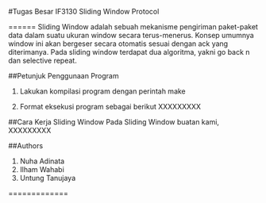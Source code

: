 #Tugas Besar IF3130 Sliding Window Protocol

======
Sliding Window adalah sebuah mekanisme pengiriman paket-paket data dalam suatu ukuran window secara terus-menerus. Konsep umumnya window ini akan bergeser secara otomatis sesuai dengan ack yang diterimanya. Pada sliding window terdapat dua algoritma, yakni go back n dan selective repeat.


##Petunjuk Penggunaan Program
1. Lakukan kompilasi program dengan perintah make

2. Format eksekusi program sebagai berikut
XXXXXXXXX

##Cara Kerja Sliding Window
Pada Sliding Window buatan kami, XXXXXXXXX

##Authors
1. Nuha Adinata
2. Ilham Wahabi
3. Untung Tanujaya

=============
